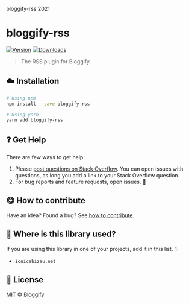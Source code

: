 <!-- Please do not edit this file. Edit the `blah` field in the `package.json` instead. If in doubt, open an issue. -->
bloggify-rss 2021


















# bloggify-rss

 [![Version](https://img.shields.io/npm/v/bloggify-rss.svg)](https://www.npmjs.com/package/bloggify-rss) [![Downloads](https://img.shields.io/npm/dt/bloggify-rss.svg)](https://www.npmjs.com/package/bloggify-rss)







> The RSS plugin for Bloggify.

















## :cloud: Installation

```sh
# Using npm
npm install --save bloggify-rss

# Using yarn
yarn add bloggify-rss
```






















## :question: Get Help

There are few ways to get help:



 1. Please [post questions on Stack Overflow](https://stackoverflow.com/questions/ask). You can open issues with questions, as long you add a link to your Stack Overflow question.
 2. For bug reports and feature requests, open issues. :bug:
















## :yum: How to contribute
Have an idea? Found a bug? See [how to contribute][contributing].
















## :dizzy: Where is this library used?
If you are using this library in one of your projects, add it in this list. :sparkles:

 - `ionicabizau.net`











## :scroll: License

[MIT][license] © [Bloggify][website]






[license]: /LICENSE
[website]: https://bloggify.org
[contributing]: /CONTRIBUTING.md
[docs]: /DOCUMENTATION.md
